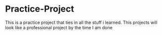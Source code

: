 # Practice-Project
This is a practice project that ties in all the stuff i learned. This projects will look like a professional project by the time I am done
